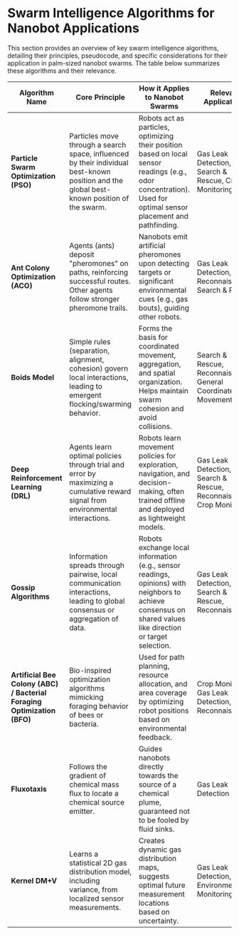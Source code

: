 # Swarm Intelligence Algorithms for Nanobot Applications

This section provides an overview of key swarm intelligence algorithms, detailing their principles, pseudocode, and specific considerations for their application in palm-sized nanobot swarms. The table below summarizes these algorithms and their relevance.

| Algorithm Name | Core Principle | How it Applies to Nanobot Swarms | Relevant Applications | Key Advantages for Nanobots | Limitations/Challenges for Nanobots |
|----------------|----------------|----------------------------------|-----------------------|----------------------------|-------------------------------------|
| **Particle Swarm Optimization (PSO)** | Particles move through a search space, influenced by their individual best-known position and the global best-known position of the swarm. | Robots act as particles, optimizing their position based on local sensor readings (e.g., odor concentration). Used for optimal sensor placement and pathfinding. | Gas Leak Detection, Search & Rescue, Crop Monitoring | Efficient global search, adaptable to dynamic environments. | Computational overhead for complex fitness functions, sensitivity to local optima, communication requirements for global best updates. |
| **Ant Colony Optimization (ACO)** | Agents (ants) deposit "pheromones" on paths, reinforcing successful routes. Other agents follow stronger pheromone trails. | Nanobots emit artificial pheromones upon detecting targets or significant environmental cues (e.g., gas bouts), guiding other robots. | Gas Leak Detection, Reconnaissance, Search & Rescue | Decentralized control, robustness to individual robot failure, emergent path discovery, decentralized decision-making. | Difficulty in creating artificial pheromones at nanoscale, real-world applicability of stigmergy, potential for stagnation in local optima. |
| **Boids Model** | Simple rules (separation, alignment, cohesion) govern local interactions, leading to emergent flocking/swarming behavior. | Forms the basis for coordinated movement, aggregation, and spatial organization. Helps maintain swarm cohesion and avoid collisions. | Search & Rescue, Reconnaissance, General Coordinated Movement | Low computational cost per robot, produces natural-looking collective motion, highly decentralized. | Does not inherently solve complex tasks; requires additional layers for goal-oriented behavior, sensitive to parameter tuning. |
| **Deep Reinforcement Learning (DRL)** | Agents learn optimal policies through trial and error by maximizing a cumulative reward signal from environmental interactions. | Robots learn movement policies for exploration, navigation, and decision-making, often trained offline and deployed as lightweight models. | Gas Leak Detection, Search & Rescue, Reconnaissance, Crop Monitoring | Adaptability to dynamic environments, real-time decision-making, can handle complex, non-linear relationships. | Demands extensive training data, high computational resources for offline training, "sim-to-real" transfer challenges, interpretability of learned policies. |
| **Gossip Algorithms** | Information spreads through pairwise, local communication interactions, leading to global consensus or aggregation of data. | Robots exchange local information (e.g., sensor readings, opinions) with neighbors to achieve consensus on shared values like direction or target selection. | Gas Leak Detection, Search & Rescue, Reconnaissance | Low communication bandwidth requirements, robustness to network failures, decentralized. | Slow convergence for large swarms, susceptible to noisy or unreliable information, not suitable for real-time critical data requiring precise synchronization. |
| **Artificial Bee Colony (ABC) / Bacterial Foraging Optimization (BFO)** | Bio-inspired optimization algorithms mimicking foraging behavior of bees or bacteria. | Used for path planning, resource allocation, and area coverage by optimizing robot positions based on environmental feedback. | Crop Monitoring, Gas Leak Detection, Reconnaissance | Effective for multi-objective optimization, robust against local optima, decentralized. | Can be computationally intensive for complex problems, convergence speed may vary, requires careful parameter tuning. |
| **Fluxotaxis** | Follows the gradient of chemical mass flux to locate a chemical source emitter. | Guides nanobots directly towards the source of a chemical plume, guaranteed not to be fooled by fluid sinks. | Gas Leak Detection | Direct and accurate source localization in fluid environments, theoretically robust against false positives. | Requires precise measurement of chemical gradients, may be sensitive to turbulent flow complexities. |
| **Kernel DM+V** | Learns a statistical 2D gas distribution model, including variance, from localized sensor measurements. | Creates dynamic gas distribution maps, suggests optimal future measurement locations based on uncertainty. | Gas Leak Detection, Environmental Monitoring | Provides uncertainty estimates, improves model quality, enables adaptive sampling strategies. | Requires accurate localization of sensor measurements, computational demands for real-time mapping. |
